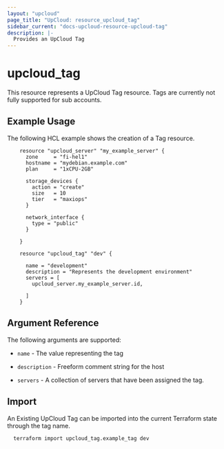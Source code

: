 ```yaml
---
layout: "upcloud"
page_title: "UpCloud: resource_upcloud_tag"
sidebar_current: "docs-upcloud-resource-upcloud-tag"
description: |-
  Provides an UpCloud Tag
---
```


# upcloud_tag

This resource represents a UpCloud Tag resource. Tags are currently not fully supported for sub accounts.

## Example Usage

The following HCL example shows the creation of a Tag resource.

```hcl
    resource "upcloud_server" "my_example_server" {
      zone     = "fi-hel1"
      hostname = "mydebian.example.com"
      plan     = "1xCPU-2GB"

      storage_devices {
        action = "create"
        size   = 10
        tier   = "maxiops"
      }

      network_interface {
        type = "public"
      }

    }

    resource "upcloud_tag" "dev" {

      name = "development"
      description = "Represents the development environment"
      servers = [
        upcloud_server.my_example_server.id,

      ]
    }
```


## Argument Reference

The following arguments are supported:

 * `name` - The value representing the tag

 * `description` - Freeform comment string for the host

 * `servers` - A collection of servers that have been assigned the tag.

## Import

An Existing UpCloud Tag can be imported into the current Terraform state through the tag name.

```hcl
  terraform import upcloud_tag.example_tag dev
```
